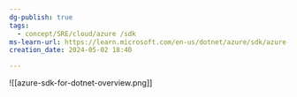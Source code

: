 ```yaml
---
dg-publish: true
tags:
  - concept/SRE/cloud/azure /sdk
ms-learn-url: https://learn.microsoft.com/en-us/dotnet/azure/sdk/azure-sdk-for-dotnet
creation_date: 2024-05-02 18:40

---
```

![[azure-sdk-for-dotnet-overview.png]]